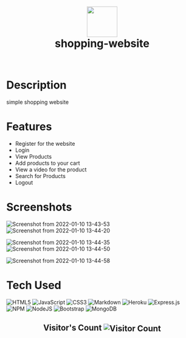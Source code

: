 <div align="center">
      <h1> <img src="https://i.pinimg.com/originals/92/0b/3d/920b3d90f07d4f56b37e2d8768d73422.jpg" width="80px"><br/>shopping-website</h1>
     </div>
<p align="center"> <a href="https://www.facebook.com/amir.ammmar.104" target="_blank"><img alt="" src="https://img.shields.io/badge/Facebook-1877F2?style=normal&logo=facebook&logoColor=white" style="vertical-align:center" /></a> <a href="www.linkedin.com/in/amir-magdy-a3b52b19a}" target="_blank"><img alt="" src="https://img.shields.io/badge/LinkedIn-0077B5?style=normal&logo=linkedin&logoColor=white" style="vertical-align:center" /></a> </p>

# Description
simple shopping website 

# Features
- Register for the website
- Login
- View Products
- Add products to your cart
- View a video for the product 
- Search for Products
- Logout
# Screenshots
![Screenshot from 2022-01-10 13-43-53](https://user-images.githubusercontent.com/75969308/148762267-8035bc3f-a3f5-442b-bbcb-4c874c832817.png)
![Screenshot from 2022-01-10 13-44-20](https://user-images.githubusercontent.com/75969308/148762278-59932779-1b73-4eee-90d1-937b20337947.png)

![Screenshot from 2022-01-10 13-44-35](https://user-images.githubusercontent.com/75969308/148762196-a74f720a-1045-4c7a-b17c-a7d90b2187ae.png)
![Screenshot from 2022-01-10 13-44-50](https://user-images.githubusercontent.com/75969308/148762297-4791d67d-e66c-4291-a8d3-630810ce7a23.png)

![Screenshot from 2022-01-10 13-44-58](https://user-images.githubusercontent.com/75969308/148762303-19efc32e-c8eb-4fa7-a6a6-72482841b287.png)
 
# Tech Used
 ![HTML5](https://img.shields.io/badge/html5-%23E34F26.svg?style=for-the-badge&logo=html5&logoColor=white) ![JavaScript](https://img.shields.io/badge/javascript-%23323330.svg?style=for-the-badge&logo=javascript&logoColor=%23F7DF1E) ![CSS3](https://img.shields.io/badge/css3-%231572B6.svg?style=for-the-badge&logo=css3&logoColor=white) ![Markdown](https://img.shields.io/badge/markdown-%23000000.svg?style=for-the-badge&logo=markdown&logoColor=white) ![Heroku](https://img.shields.io/badge/heroku-%23430098.svg?style=for-the-badge&logo=heroku&logoColor=white) ![Express.js](https://img.shields.io/badge/express.js-%23404d59.svg?style=for-the-badge&logo=express&logoColor=%2361DAFB) ![NPM](https://img.shields.io/badge/NPM-%23000000.svg?style=for-the-badge&logo=npm&logoColor=white) ![NodeJS](https://img.shields.io/badge/node.js-6DA55F?style=for-the-badge&logo=node.js&logoColor=white) ![Bootstrap](https://img.shields.io/badge/bootstrap-%23563D7C.svg?style=for-the-badge&logo=bootstrap&logoColor=white) ![MongoDB](https://img.shields.io/badge/MongoDB-%234ea94b.svg?style=for-the-badge&logo=mongodb&logoColor=white)
      

<!-- </> with 💛 by readMD (https://readmd.itsvg.in) -->
<p align="center">
  <h2 align="center">Visitor's Count <img align="center" src="https://profile-counter.glitch.me/amir-ammar/count.svg" alt="Visitor Count" /></h2>
</p>

    
